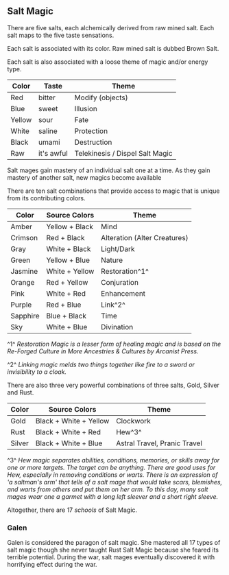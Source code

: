 ## Salt Magic

There are five salts, each alchemically derived from raw mined salt. Each salt maps to the five taste sensations.

Each salt is associated with its color. Raw mined salt is dubbed Brown Salt.

Each salt is also associated with a loose theme of magic and/or energy type.

| Color  | Taste      | Theme                           |
| ------ | ---------- | ------------------------------- |
| Red    | bitter     | Modify (objects)                |
| Blue   | sweet      | Illusion                        |
| Yellow | sour       | Fate                            |
| White  | saline     | Protection                      |
| Black  | umami      | Destruction                     |
| Raw    | it's awful | Telekinesis / Dispel Salt Magic |

Salt mages gain mastery of an individual salt one at a time. As they gain mastery of another salt, new magics become available 

There are ten salt combinations that provide access to magic that is unique from its contributing colors.

| Color    | Source Colors  | Theme                        |
| -------- | -------------- | ---------------------------- |
| Amber    | Yellow + Black | Mind                         |
| Crimson  | Red + Black    | Alteration (Alter Creatures) |
| Gray     | White + Black  | Light/Dark                   |
| Green    | Yellow + Blue  | Nature                       |
| Jasmine  | White + Yellow | Restoration^1^               |
| Orange   | Red + Yellow   | Conjuration                  |
| Pink     | White + Red    | Enhancement                  |
| Purple   | Red + Blue     | Link^2^                      |
| Sapphire | Blue + Black   | Time                         |
| Sky      | White + Blue   | Divination                   |

^1^ *Restoration Magic is a lesser form of healing magic and is based on the Re-Forged Culture in More Ancestries & Cultures by Arcanist Press.*

^2^ *Linking magic melds two things together like fire to a sword or invisibility to a cloak.*

There are also three very powerful combinations of three salts, Gold, Silver and Rust.

| Color  | Source Colors          | Theme                        |
| ------ | ---------------------- | ---------------------------- |
| Gold   | Black + White + Yellow | Clockwork                    |
| Rust   | Black + White + Red    | Hew^3^                       |
| Silver | Black + White + Blue   | Astral Travel, Pranic Travel |

^3^ *Hew magic separates abilities, conditions, memories, or skills away for one or more targets. The target can be anything. There are good uses for Hew, especially in removing conditions or warts. There is an expression of 'a saltman's arm' that tells of a salt mage that would take scars, blemishes, and warts from others and put them on her arm. To this day, many salt mages wear one a garmet with a long left sleever and a short right sleeve.* 

Altogether, there are 17 *schools* of Salt Magic.

### Galen

Galen is considered the paragon of salt magic. She mastered all 17 types of salt magic though she never taught Rust Salt Magic because she feared its terrible potential. During the war, salt mages eventually discovered it with horrifying effect during the war.